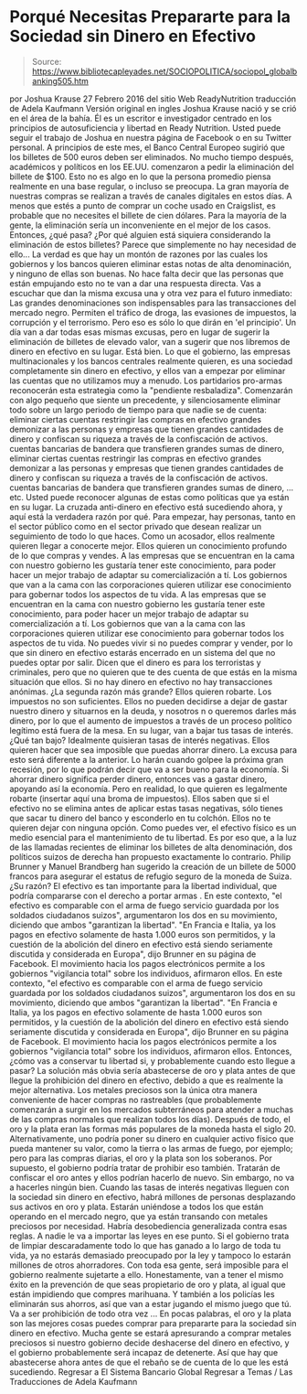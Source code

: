 # Porqué Necesitas Prepararte para la Sociedad sin Dinero en Efectivo

> Source: https://www.bibliotecapleyades.net/SOCIOPOLITICA/sociopol_globalbanking505.htm

por Joshua Krause 27 Febrero 2016 del sitio Web ReadyNutrition
traducción de Adela Kaufmann Versión original en ingles
Joshua Krause nació y se crió en el área de la bahía. Él es un escritor e investigador centrado en los principios de autosuficiencia y libertad en
Ready Nutrition.
Usted puede seguir el trabajo de Joshua en nuestra página de Facebook o en su Twitter personal.
A principios de este mes, el Banco Central Europeo sugirió que los billetes de 500 euros deben ser eliminados.
No mucho tiempo después, académicos y políticos en los EE.UU. comenzaron a pedir la eliminación del billete de $100. Esto no es algo en lo que la persona promedio piensa realmente en una base regular, o incluso se preocupa.
La gran mayoría de nuestras compras se realizan a través de canales digitales en estos días. A menos que estés a punto de comprar un coche usado en Craigslist, es probable que no necesites el billete de cien dólares. Para la mayoría de la gente, la eliminación sería un inconveniente en el mejor de los casos.
Entonces, ¿qué pasa? ¿Por qué alguien está siquiera considerando la eliminación de estos billetes?
Parece que simplemente no hay necesidad de ello...
La verdad es que hay un montón de razones por las cuales los gobiernos y los bancos quieren eliminar estas notas de alta denominación, y ninguno de ellas son buenas. No hace falta decir que las personas que están empujando esto no te van a dar una respuesta directa.
Vas a escuchar que dan la misma excusa una y otra vez para el futuro inmediato:
Las grandes denominaciones son indispensables para las transacciones del mercado negro.
Permiten el tráfico de droga, las evasiones de impuestos, la corrupción y el terrorismo.
Pero eso es sólo lo que dirán en 'el principio'. Un día van a dar todas esas mismas excusas, pero en lugar de sugerir la eliminación de billetes de elevado valor, van a sugerir que nos libremos de dinero en efectivo en su lugar.
Está bien. Lo que el gobierno, las empresas multinacionales y los bancos centrales realmente quieren, es una sociedad completamente sin dinero en efectivo, y ellos van a empezar por eliminar las cuentas que no utilizamos muy a menudo.
Los partidarios pro-armas reconocerán esta estrategia como la "pendiente resbaladiza".
Comenzarán con algo pequeño que siente un precedente, y silenciosamente eliminar todo sobre un largo periodo de tiempo para que nadie se de cuenta:
eliminar ciertas cuentas restringir las compras en efectivo grandes demonizar a las personas y empresas que tienen grandes cantidades de dinero y confiscan su riqueza a través de la confiscación de activos. cuentas bancarias de bandera que transfieren grandes sumas de dinero,
eliminar ciertas cuentas
restringir las compras en efectivo grandes
demonizar a las personas y empresas que tienen grandes cantidades de dinero y confiscan su riqueza a través de la confiscación de activos.
cuentas bancarias de bandera que transfieren grandes sumas de dinero,
... etc.
Usted puede reconocer algunas de estas como políticas que ya están en su lugar. La cruzada anti-dinero en efectivo está sucediendo ahora, y aquí está la verdadera razón por qué.
Para empezar, hay personas, tanto en el sector público como en el sector privado que desean realizar un seguimiento de todo lo que haces.
Como un acosador, ellos realmente quieren llegar a conocerte mejor.
Ellos quieren un conocimiento profundo de lo que compras y vendes.
A las empresas que se encuentran en la cama con nuestro gobierno les gustaría tener este conocimiento, para poder hacer un mejor trabajo de adaptar su comercialización a tí. Los gobiernos que van a la cama con las corporaciones quieren utilizar ese conocimiento para gobernar todos los aspectos de tu vida.
A las empresas que se encuentran en la cama con nuestro gobierno les gustaría tener este conocimiento, para poder hacer un mejor trabajo de adaptar su comercialización a tí.
Los gobiernos que van a la cama con las corporaciones quieren utilizar ese conocimiento para gobernar todos los aspectos de tu vida.
No puedes vivir si no puedes comprar y vender, por lo que sin dinero en efectivo estarás encerrado en un sistema del que no puedes optar por salir.
Dicen que el dinero es para los terroristas y criminales, pero que no quieren que te des cuenta de que estás en la misma situación que ellos. Si no hay dinero en efectivo no hay transacciones anónimas.
¿La segunda razón más grande? Ellos quieren robarte.
Los impuestos no son suficientes. Ellos no pueden decidirse a dejar de gastar nuestro dinero y situarnos en la deuda, y nosotros n o queremos darles más dinero, por lo que el aumento de impuestos a través de un proceso político legítimo está fuera de la mesa.
En su lugar, van a bajar tus tasas de interés.
¿Qué tan bajo? Idealmente quisieran tasas de interés negativas. Ellos quieren hacer que sea imposible que puedas ahorrar dinero.
La excusa para esto será diferente a la anterior. Lo harán cuando golpee la próxima gran recesión, por lo que podrán decir que va a ser bueno para la economía. Si ahorrar dinero significa perder dinero, entonces vas a gastar dinero, apoyando así la economía.
Pero en realidad, lo que quieren es legalmente robarte (insertar aquí una broma de impuestos).
Ellos saben que si el efectivo no se elimina antes de aplicar estas tasas negativas, sólo tienes que sacar tu dinero del banco y esconderlo en tu colchón. Ellos no te quieren dejar con ninguna opción.
Como puedes ver, el efectivo físico es un medio esencial para el mantenimiento de tu libertad. Es por eso que, a la luz de las llamadas recientes de eliminar los billetes de alta denominación, dos políticos suizos de derecha han propuesto exactamente lo contrario.
Philip Brunner y Manuel Brandberg han sugerido la creación de un billete de 5000 francos para asegurar el estatus de refugio seguro de la moneda de Suiza.
¿Su razón?
El efectivo es tan importante para la libertad individual, que podría compararse con el derecho a portar armas .
En este contexto, "el efectivo es comparable con el arma de fuego servicio guardada por los soldados ciudadanos suizos", argumentaron los dos en su movimiento, diciendo que ambos "garantizan la libertad". "En Francia e Italia, ya los pagos en efectivo solamente de hasta 1.000 euros son permitidos, y la cuestión de la abolición del dinero en efectivo está siendo seriamente discutida y considerada en Europa", dijo Brunner en su página de Facebook. El movimiento hacia los pagos electrónicos permite a los gobiernos "vigilancia total" sobre los individuos, afirmaron ellos.
En este contexto, "el efectivo es comparable con el arma de fuego servicio guardada por los soldados ciudadanos suizos", argumentaron los dos en su movimiento, diciendo que ambos "garantizan la libertad".
"En Francia e Italia, ya los pagos en efectivo solamente de hasta 1.000 euros son permitidos, y la cuestión de la abolición del dinero en efectivo está siendo seriamente discutida y considerada en Europa", dijo Brunner en su página de Facebook.
El movimiento hacia los pagos electrónicos permite a los gobiernos "vigilancia total" sobre los individuos, afirmaron ellos.
Entonces, ¿cómo vas a conservar tu libertad si, y probablemente cuando esto llegue a pasar?
La solución más obvia sería abastecerse de oro y plata antes de que llegue la prohibición del dinero en efectivo, debido a que es realmente la mejor alternativa. Los metales preciosos son la única otra manera conveniente de hacer compras no rastreables (que probablemente comenzarán a surgir en los mercados subterráneos para atender a muchas de las compras normales que realizan todos los días).
Después de todo, el oro y la plata eran las formas más populares de la moneda hasta el siglo 20. Alternativamente, uno podría poner su dinero en cualquier activo físico que pueda mantener su valor, como la tierra o las armas de fuego, por ejemplo; pero para las compras diarias, el oro y la plata son los soberanos.
Por supuesto, el gobierno podría tratar de prohibir eso también. Tratarán de confiscar el oro antes y ellos podrían hacerlo de nuevo.
Sin embargo, no va a hacerles ningún bien. Cuando las tasas de interés negativas lleguen con la sociedad sin dinero en efectivo, habrá millones de personas desplazando sus activos en oro y plata. Estarán uniéndose a todos los que están operando en el mercado negro, que ya están transando con metales preciosos por necesidad.
Habría desobediencia generalizada contra esas reglas. A nadie le va a importar las leyes en ese punto.
Si el gobierno trata de limpiar descaradamente todo lo que has ganado a lo largo de toda tu vida, ya no estarás demasiado preocupado por la ley y tampoco lo estarán millones de otros ahorradores.
Con toda esa gente, será imposible para el gobierno realmente sujetarte a ello.
Honestamente, van a tener el mismo éxito en la prevención de que seas propietario de oro y plata, al igual que están impidiendo que compres marihuana. Y también a los policías les eliminarán sus ahorros, así que van a estar jugando el mismo juego que tú.
Va a ser prohibición de todo otra vez ...
En pocas palabras, el oro y la plata son las mejores cosas puedes comprar para prepararte para la sociedad sin dinero en efectivo. Mucha gente se estará apresurando a comprar metales preciosos si nuestro gobierno decide deshacerse del dinero en efectivo, y el gobierno probablemente será incapaz de detenerte.
Así que hay que abastecerse ahora antes de que el rebaño se de cuenta de lo que les está sucediendo.
Regresar a El Sistema Bancario Global
Regresar a Temas / Las Traducciones de Adela Kaufmann
